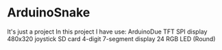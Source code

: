 # ArduinoSnake
 It's just a project
In this project I have use:
        ArduinoDue
        TFT SPI display 480x320
        joystick
        SD card
        4-digit 7-segment display
        24 RGB LED (Round)
